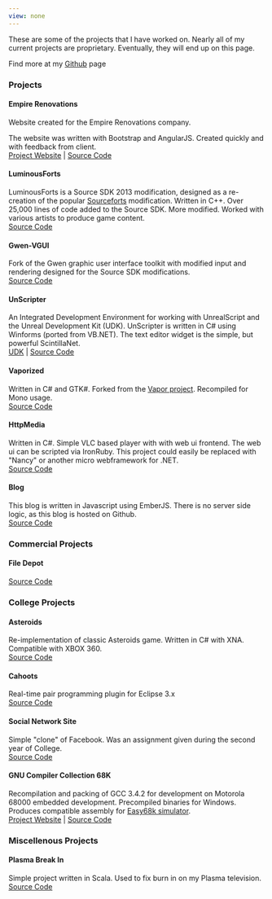 ```yaml
---
view: none
---
```


These are some of the projects that I have worked on.
Nearly all of my current projects are proprietary. Eventually, they will end up on this page.

Find more at my [Github](https://github.com/hekar) page

### Projects
#### Empire Renovations
Website created for the Empire Renovations company.

The website was written with Bootstrap and AngularJS. Created quickly and with feedback from client.  
[Project Website](http://empirerenovations.ca/) |
[Source Code](https://github.com/hekar/EmpireRenovations)

#### LuminousForts
LuminousForts is a Source SDK 2013 modification, designed as a
re-creation of the popular [Sourceforts](sourceforts2.com) modification. Written in C++. Over 25,000 lines of code added to the Source SDK. More modified. Worked with various artists to produce game content.  
[Source Code](https://github.com/hekar/luminousforts-2013)

#### Gwen-VGUI
Fork of the Gwen graphic user interface toolkit with modified
input and rendering designed for the Source SDK modifications.  
[Source Code](https://github.com/hekar/gwen-vgui)

#### UnScripter
An Integrated Development Environment for working with UnrealScript and the Unreal Development Kit (UDK). UnScripter is written in C# using Winforms (ported from VB.NET).
The text editor widget is the simple, but powerful ScintillaNet.  
[UDK](http://www.unrealengine.com/udk/) | [Source Code](https://github.com/hekar/UnScripter)

#### Vaporized
Written in C# and GTK#. Forked from the [Vapor project](https://bitbucket.org/VoiDeD/steamre/src). Recompiled for Mono usage.  
[Source Code](https://github.com/hekar/Vaporized)

#### HttpMedia
Written in C#. Simple VLC based player with with web ui frontend. The web ui can be scripted via IronRuby. This project could easily be replaced with "Nancy" or another micro webframework for .NET.  
[Source Code](https://github.com/hekar/HttpMedia)

#### Blog
This blog is written in Javascript using EmberJS.
There is no server side logic, as this blog is hosted on Github.  
[Source Code](https://github.com/hekar/blog)

### Commercial Projects
#### File Depot
[Source Code](https://drupal.org/project/filedepot)

### College Projects
#### Asteroids
Re-implementation of classic Asteroids game. Written in C# with XNA. Compatible with XBOX 360.  
[Source Code](https://github.com/hekar/Asteroids)

#### Cahoots
Real-time pair programming plugin for Eclipse 3.x  
[Source Code](https://github.com/hekar/Cahoots)

#### Social Network Site

Simple "clone" of Facebook. Was an assignment given during the second year of College.  
[Source Code](https://bitbucket.org/hekar/nad_proj/src)

#### GNU Compiler Collection 68K

Recompilation and packing of GCC 3.4.2 for development on Motorola 68000
embedded development. Precompiled binaries for Windows.
Produces compatible assembly for [Easy68k simulator](http://www.easy68k.com/).  
[Project Website](https://code.google.com/p/gcc68k/) |
[Source Code](https://code.google.com/p/gcc68k/source/browse/)

### Miscellenous Projects
#### Plasma Break In

Simple project written in Scala. Used to fix burn in on my Plasma television.  
[Source Code](https://github.com/hekar/Plasma-Break-In)

